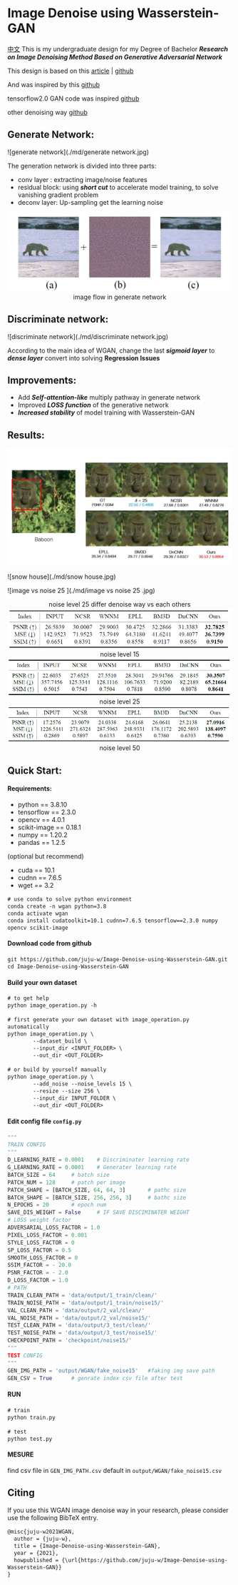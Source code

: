 # Image Denoise using Wasserstein-GAN

[中文](md/zh.md)
This is my undergraduate design  for my Degree of Bachelor ___Research on Image Denoising Method Based on Generative Adversarial Network___

This design is based on this [article](https://uofi.box.com/shared/static/s16nc93x8j6ctd0ercx9juf5mqmqx4bp.pdf) | [github](https://github.com/manumathewthomas/ImageDenoisingGAN)

And was inspired by this [github](https://github.com/iteapoy/GANDenoising)

tensorflow2.0 GAN code was inspired [github](https://github.com/huzixuan1/TF_2.0/tree/master/GAN)

other denoising way [github](https://github.com/wenbihan/reproducible-image-denoising-state-of-the-art)

## __Generate Network:__

![generate network](./md/generate network.jpg)

The generation network is divided into three parts:

- conv layer : extracting image/noise features
- residual block: using ___short cut___ to accelerate model training, to solve vanishing gradient problem
- deconv layer: Up-sampling get the learning noise

<img src="md/image flow.jpg" alt="image flow" style="zoom:50%;" />

<center> image flow in generate network </center>

## __Discriminate network:__

![discriminate network](./md/discriminate network.jpg)

According to the main idea of WGAN, change the last ___sigmoid layer___ to ___dense layer___  convert into solving __Regression Issues__

## __Improvements:__

- Add ___Self-attention-like___ multiply pathway in generate network
- Improved ___LOSS function___ of the generative network
- ___Increased stability___ of model training with Wasserstein-GAN

## Results:

![baboon](./md/baboon.jpg)

![snow house](./md/snow house.jpg)

![image vs noise 25 ](./md/image vs noise 25 .jpg)

<center>noise level 25 differ denoise way vs each others </center>

<img src="md/noise level 15 .png" alt="noise level 15 " style="zoom:79%;" />

<center>noise level 15</center>

<img src="md/noise level 25 .png" alt="noise level 25 " style="zoom:75%;" />

<center>noise level 25</center>

<img src="md/noise level 50 .png" alt="noise level 50 " style="zoom:74%;" />

<center>noise level 50</center>

## __Quick Start:__

#### Requirements:

- python == 3.8.10
- tensorflow == 2.3.0
- opencv  == 4.0.1
- scikit-image == 0.18.1
- numpy == 1.20.2
- pandas == 1.2.5

(optional but recommend)

- cuda == 10.1
- cudnn == 7.6.5
- wget == 3.2 

```shell
# use conda to solve python environment
conda create -n wgan python=3.8
conda activate wgan
conda install cudatoolkit=10.1 cudnn=7.6.5 tensorflow==2.3.0 numpy opencv scikit-image
```

#### Download code from github

```shell
git https://github.com/juju-w/Image-Denoise-using-Wasserstein-GAN.git
cd Image-Denoise-using-Wasserstein-GAN
```

#### Build your own dataset

```shell
# to get help
python image_operation.py -h

# first generate your own dataset with image_operation.py automatically
python image_operation.py \
		--dataset_build \
		--input_dir <INPUT_FOLDER> \
		--out_dir <OUT_FOLDER> 

# or build by yourself manually
python image_operation.py \
		--add_noise --noise_levels 15 \
		--resize --size 256 \
		--input_dir INPUT_FOLDER \
		--out_dir <OUT_FOLDER>
```

####  Edit config file  `config.py`

```python
"""
TRAIN CONFIG
"""
D_LEARNING_RATE = 0.0001	# Discriminater learning rate
G_LEARNING_RATE = 0.0001	# Generater learning rate
BATCH_SIZE = 64		# batch size
PATCH_NUM = 128		# patch per image
PATCH_SHAPE = [BATCH_SIZE, 64, 64, 3]		# pathc size
BATCH_SHAPE = [BATCH_SIZE, 256, 256, 3]		# bathc size
N_EPOCHS = 20		# epoch num
SAVE_DIS_WEIGHT = False     # IF SAVE DISCIMINATER WEIGHT
# LOSS weight factor
ADVERSARIAL_LOSS_FACTOR = 1.0
PIXEL_LOSS_FACTOR = 0.001
STYLE_LOSS_FACTOR = 0
SP_LOSS_FACTOR = 0.5
SMOOTH_LOSS_FACTOR = 0
SSIM_FACTOR = - 20.0
PSNR_FACTOR = - 2.0
D_LOSS_FACTOR = 1.0
# PATH
TRAIN_CLEAN_PATH = 'data/output/1_train/clean/'
TRAIN_NOISE_PATH = 'data/output/1_train/noise15/'
VAL_CLEAN_PATH = 'data/output/2_val/clean/'
VAL_NOISE_PATH = 'data/output/2_val/noise15/'
TEST_CLEAN_PATH = 'data/output/3_test/clean/'
TEST_NOISE_PATH = 'data/output/3_test/noise15/'
CHECKPOINT_PATH = 'checkpoint/noise15/'
"""
TEST CONFIG
"""
GEN_IMG_PATH = 'output/WGAN/fake_noise15'	#faking img save path
GEN_CSV = True		# genrate index csv file after test 

```

#### RUN

```shell
# train 
python train.py

# test 
python test.py
```

#### MESURE

find csv file in `GEN_IMG_PATH.csv` default in `output/WGAN/fake_noise15.csv`

## Citing 

If you use  this WGAN image denoise way in your research, please consider use the following BibTeX entry.

```
@misc{juju-w2021WGAN,
  author = {juju-w},
  title = {Image-Denoise-using-Wasserstein-GAN},
  year = {2021},
  howpublished = {\url{https://github.com/juju-w/Image-Denoise-using-Wasserstein-GAN}}
}
```

